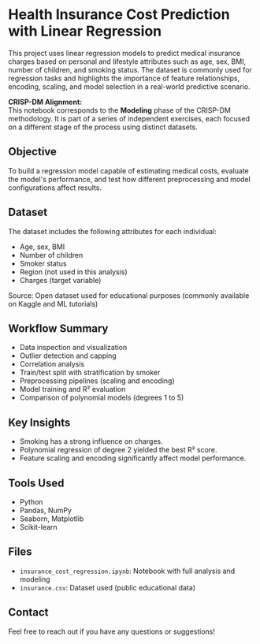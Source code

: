 # Health Insurance Cost Prediction with Linear Regression

This project uses linear regression models to predict medical insurance charges based on personal and lifestyle attributes such as age, sex, BMI, number of children, and smoking status. The dataset is commonly used for regression tasks and highlights the importance of feature relationships, encoding, scaling, and model selection in a real-world predictive scenario.

 **CRISP-DM Alignment:**  
This notebook corresponds to the **Modeling** phase of the CRISP-DM methodology. It is part of a series of independent exercises, each focused on a different stage of the process using distinct datasets.

## Objective

To build a regression model capable of estimating medical costs, evaluate the model's performance, and test how different preprocessing and model configurations affect results.

##  Dataset

The dataset includes the following attributes for each individual:

- Age, sex, BMI
- Number of children
- Smoker status
- Region (not used in this analysis)
- Charges (target variable)

Source: Open dataset used for educational purposes (commonly available on Kaggle and ML tutorials)

## Workflow Summary

- Data inspection and visualization
- Outlier detection and capping
- Correlation analysis
- Train/test split with stratification by smoker
- Preprocessing pipelines (scaling and encoding)
- Model training and R² evaluation
- Comparison of polynomial models (degrees 1 to 5)

## Key Insights

- Smoking has a strong influence on charges.
- Polynomial regression of degree 2 yielded the best R² score.
- Feature scaling and encoding significantly affect model performance.

##  Tools Used

- Python
- Pandas, NumPy
- Seaborn, Matplotlib
- Scikit-learn

## Files

- `insurance_cost_regression.ipynb`: Notebook with full analysis and modeling
- `insurance.csv`: Dataset used (public educational data)

## Contact

Feel free to reach out if you have any questions or suggestions!
